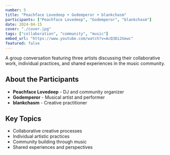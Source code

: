 ```yaml
---
number: 5
title: "Peachface Lovedeep + Godemperor + blankchasm"
participants: ["Peachface Lovedeep", "Godemperor", "blankchasm"]
date: 2024-04-15
cover: "./cover.jpg"
tags: ["collaboration", "community", "music"]
embed_url: "https://www.youtube.com/watch?v=AcQ3Di2Gewc"
featured: false
---
```


A group conversation featuring three artists discussing their collaborative work, individual practices, and shared experiences in the music community.

## About the Participants

- **Peachface Lovedeep** - DJ and community organizer
- **Godemperor** - Musical artist and performer  
- **blankchasm** - Creative practitioner

## Key Topics

- Collaborative creative processes
- Individual artistic practices
- Community building through music
- Shared experiences and perspectives